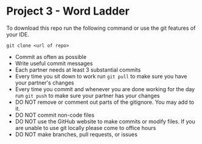 # Project 3 - Word Ladder

To download this repo run the following command or use the git features of your
IDE.
```
git clone <url of repo>
```
- Commit as often as possible
- Write useful commit messages
- Each partner needs at least 3 substantial commits
- Every time you sit down to work run `git pull` to make sure you have your
  partner's changes
- Every time you commit and whenever you are done working for the day run `git
  push` to make sure your partner has your changes
- DO NOT remove or comment out parts of the gitignore. You may add to it.
- DO NOT commit non-code files
- DO NOT use the GitHub website to make commits or modify files. If you are
  unable to use git locally please come to office hours
- DO NOT make branches, pull requests, or issues
